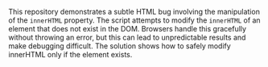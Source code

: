 This repository demonstrates a subtle HTML bug involving the manipulation of the `innerHTML` property.  The script attempts to modify the `innerHTML` of an element that does not exist in the DOM.  Browsers handle this gracefully without throwing an error, but this can lead to unpredictable results and make debugging difficult. The solution shows how to safely modify innerHTML only if the element exists.